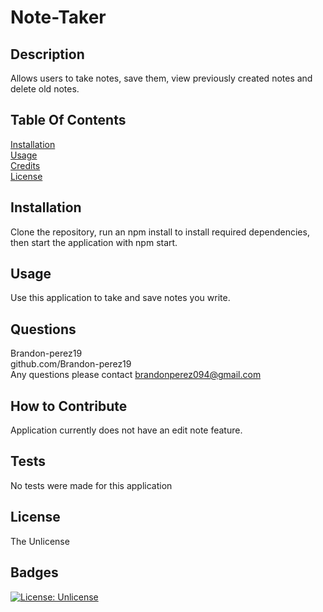 
  # Note-Taker 

  ## Description <br>
  Allows users to take notes, save them, view previously created notes and delete old notes. 

  ## Table Of Contents <br>
  [Installation](#installation) <br>
  [Usage](#usage) <br>
  [Credits](#credits) <br>
  [License](#license)

  ## Installation <br>
  Clone the repository, run an npm install to install required dependencies, then start the application with npm start.

  ## Usage <br>
  Use this application to take and save notes you write. 

  ## Questions <br>
  Brandon-perez19 <br>
  github.com/Brandon-perez19 <br>
  Any questions please contact brandonperez094@gmail.com <br>

  ## How to Contribute <br>
  Application currently does not have an edit note feature.

  ## Tests <br>
  No tests were made for this application
  
  ## License <br>
  The Unlicense <br>
  
  ## Badges <br>
  [![License: Unlicense](https://img.shields.io/badge/license-Unlicense-blue.svg)](http://unlicense.org/) <br>
  